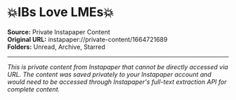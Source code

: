 # 💥IBs Love LMEs💥

**Source:** Private Instapaper Content  
**Original URL:** instapaper://private-content/1664721689  
**Folders:** Unread, Archive, Starred  

---

*This is private content from Instapaper that cannot be directly accessed via URL. The content was saved privately to your Instapaper account and would need to be accessed through Instapaper's full-text extraction API for complete content.*